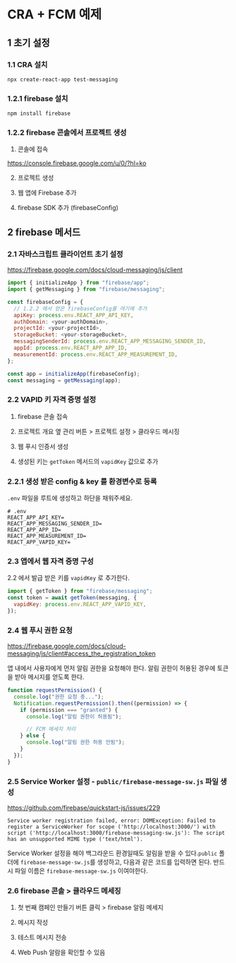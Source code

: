 # CRA + FCM 예제

## 1 초기 설정

### 1.1 CRA 설치

```
npx create-react-app test-messaging
```

### 1.2.1 firebase 설치

```
npm install firebase
```

### 1.2.2 firebase 콘솔에서 프로젝트 생성

1. 콘솔에 접속

https://console.firebase.google.com/u/0/?hl=ko

2. 프로젝트 생성

3. 웹 앱에 Firebase 추가

4. firebase SDK 추가 (firebaseConfig)

## 2 firebase 메서드

### 2.1 자바스크립트 클라이언트 초기 설정

https://firebase.google.com/docs/cloud-messaging/js/client

```js
import { initializeApp } from "firebase/app";
import { getMessaging } from "firebase/messaging";

const firebaseConfig = {
  // 1.2.2 에서 얻은 firebaseConfig를 여기에 추가
  apiKey: process.env.REACT_APP_API_KEY,
  authDomain: <your-authDomain>,
  projectId: <your-projectId>,
  storageBucket: <your-storageBucket>,
  messagingSenderId: process.env.REACT_APP_MESSAGING_SENDER_ID,
  appId: process.env.REACT_APP_APP_ID,
  measurementId: process.env.REACT_APP_MEASUREMENT_ID,
};

const app = initializeApp(firebaseConfig);
const messaging = getMessaging(app);
```

### 2.2 VAPID 키 자격 증명 설정

1. firebase 콘솔 접속

2. 프로젝트 개요 옆 관리 버튼 > 프로젝트 설정 > 클라우드 메시징

3. 웹 푸시 인증서 생성

4. 생성된 키는 `getToken` 메서드의 `vapidKey` 값으로 추가

### 2.2.1 생성 받은 config & key 를 환경변수로 등록

`.env` 파일을 루트에 생성하고 하단을 채워주세요.

```
# .env
REACT_APP_API_KEY=
REACT_APP_MESSAGING_SENDER_ID=
REACT_APP_APP_ID=
REACT_APP_MEASUREMENT_ID=
REACT_APP_VAPID_KEY=
```

### 2.3 앱에서 웹 자격 증명 구성

2.2 에서 발급 받은 키를 `vapidKey` 로 추가한다.

```js
import { getToken } from "firebase/messaging";
const token = await getToken(messaging, {
  vapidKey: process.env.REACT_APP_VAPID_KEY,
});
```

### 2.4 웹 푸시 권한 요청

https://firebase.google.com/docs/cloud-messaging/js/client#access_the_registration_token

앱 내에서 사용자에게 먼저 알림 권한을 요청해야 한다.
알림 권한이 허용된 경우에 토큰을 받아 메시지를 얻도록 한다.

```js
function requestPermission() {
  console.log("권한 요청 중...");
  Notification.requestPermission().then((permission) => {
    if (permission === "granted") {
      console.log("알림 권한이 허용됨");

      // FCM 메세지 처리
    } else {
      console.log("알림 권한 허용 안됨");
    }
  });
}
```

### 2.5 Service Worker 설정 - `public/firebase-message-sw.js` 파일 생성

https://github.com/firebase/quickstart-js/issues/229

```
Service worker registration failed, error: DOMException: Failed to register a ServiceWorker for scope ('http://localhost:3000/') with script ('http://localhost:3000/firebase-messaging-sw.js'): The script has an unsupported MIME type ('text/html').
```

Service Worker 설정을 해야 백그라운드 환경일때도 알림을 받을 수 있다.`public` 폴더에 `firebase-message-sw.js`를 생성하고, 다음과 같은 코드를 입력하면 된다. 반드시 파일 이름은 `firebase-message-sw.js` 이여야한다.

### 2.6 firebase 콘솔 > 클라우드 메세징

1. 첫 번째 캠페인 만들기 버튼 클릭 > firebase 알림 메세지

2. 메시지 작성

3. 테스트 메시지 전송

4. Web Push 알람을 확인할 수 있음
